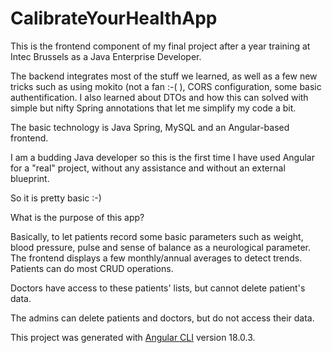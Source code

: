 # CalibrateYourHealthApp


This is the frontend component of my final project after a year training at Intec Brussels as a Java Enterprise Developer. 

The backend integrates most of the stuff we learned, as well as a few new tricks such as using mokito (not a fan :-(  ), CORS configuration, some basic authentification. I also learned about DTOs and how this can solved with simple but nifty Spring annotations that let me simplify my code a bit.

The basic technology is Java Spring, MySQL and an Angular-based frontend.

I am a budding Java developer so this is the first time I have used Angular for a "real" project, without any assistance and without an external blueprint. 

So it is pretty basic :-)


What is the purpose of this app?

Basically, to let patients record some basic parameters such as weight, blood pressure, pulse and sense of balance as a neurological parameter. The frontend displays a few monthly/annual averages to detect trends. Patients can do most CRUD operations.

Doctors have access to these patients' lists, but cannot delete patient's data.

The admins can delete patients and doctors, but do not access their data.

This project was generated with [Angular CLI](https://github.com/angular/angular-cli) version 18.0.3.

